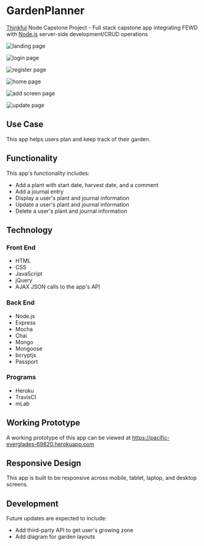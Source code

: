 <h1>GardenPlanner</h1>

<p><a href="https://www.thinkful.com/">Thinkful</a> Node Capstone Project - Full stack capstone app integrating FEWD with <a href="https://nodejs.org/en/">Node.js</a> server-side development/CRUD operations</p>

![landing page](https://github.com/nbradf2/garden-planner-capstone/blob/master/public/images/landing-page.png)

![login page](https://github.com/nbradf2/garden-planner-capstone/blob/master/public/images/login.png)

![register page](https://github.com/nbradf2/garden-planner-capstone/blob/master/public/images/register.png)

![home page](https://github.com/nbradf2/garden-planner-capstone/blob/master/public/images/home-screen.png)

![add screen page](https://github.com/nbradf2/garden-planner-capstone/blob/master/public/images/add-screen.png)

![update page](https://github.com/nbradf2/garden-planner-capstone/blob/master/public/images/update.png)

<h2>Use Case</h2>
<p>This app helps users plan and keep track of their garden.</p>

<h2>Functionality</h2>
<p>This app's functionality includes:</p>
<ul>
	<li>Add a plant with start date, harvest date, and a comment</li>
	<li>Add a journal entry</li>
	<li>Display a user's plant and journal information</li>
	<li>Update a user's plant and journal information</li>
	<li>Delete a user's plant and journal information</li>
</ul>

<h2>Technology</h2>
<h3>Front End</h3>
<ul>
	<li>HTML</li>
	<li>CSS</li>
	<li>JavaScript</li>
	<li>jQuery</li>
	<li>AJAX JSON calls to the app's API</li>
</ul>

<h3>Back End</h3>
<ul>
	<li>Node.js</li>
	<li>Express</li>
	<li>Mocha</li>
	<li>Chai</li>
	<li>Mongo</li>
	<li>Mongoose</li>
	<li>bcryptjs</li>
	<li>Passport</li>
</ul>

<h3>Programs</h3>
<ul>
	<li>Heroku</li>
	<li>TravisCI</li>
	<li>mLab</li>
</ul>

<h2>Working Prototype</h2>
<p>A working prototype of this app can be viewed at <a href="https://pacific-everglades-69820.herokuapp.com">https://pacific-everglades-69820.herokuapp.com</a></p>

<h2>Responsive Design</h2>
<p>This app is built to be responsive across mobile, tablet, laptop, and desktop screens.</p>

<h2>Development</h2>
<p>Future updates are expected to include:</p>
<ul>
	<li>Add third-party API to get user's growing zone</li>
	<li>Add diagram for garden layouts</li>
</ul>












